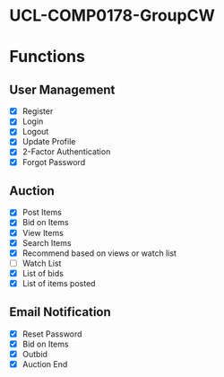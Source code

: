 # UCL-COMP0178-GroupCW

# Functions

## User Management

- [x] Register
- [x] Login
- [x] Logout
- [x] Update Profile
- [x] 2-Factor Authentication
- [x] Forgot Password

## Auction
- [x] Post Items
- [x] Bid on Items
- [x] View Items
- [x] Search Items
- [x] Recommend based on views or watch list
- [ ] Watch List
- [x] List of bids
- [x] List of items posted

## Email Notification
- [x] Reset Password
- [x] Bid on Items
- [x] Outbid
- [x] Auction End
